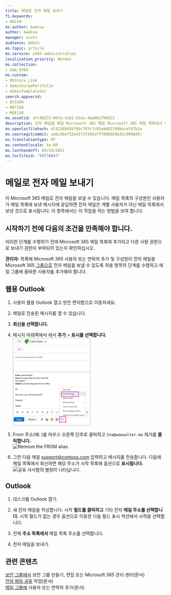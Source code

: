 ```yaml
---
title: 메일로 전자 메일 보내기
f1.keywords:
- NOCSH
ms.author: kwekua
author: kwekua
manager: scotv
audience: Admin
ms.topic: article
ms.service: o365-administration
localization_priority: Normal
ms.collection:
- Adm_O365
ms.custom:
- MSStore_Link
- AdminSurgePortfolio
- AdminTemplateSet
search.appverid:
- BCS160
- MET150
- MOE150
ms.assetid: a7c98273-067e-4162-b3a1-4ba081796012
description: 전자 메일을 메일 Microsoft 365 메일 Microsoft 365 메일 목록에서 보낸 것으로 표시될 때 해당 메시지에 응답할 수 있도록 합니다.
ms.openlocfilehash: 4f41368d5b769c783c7c05aa662199bbcafd7b1e
ms.sourcegitcommit: aebcdbef52e42f37492a7f780b8b9b2bc0998d5c
ms.translationtype: MT
ms.contentlocale: ko-KR
ms.lasthandoff: 09/24/2021
ms.locfileid: "59776047"
---
```

# <a name="send-email-as-a-distribution-list"></a>메일로 전자 메일 보내기

이 Microsoft 365 메일로 전자 메일을 보낼 수 있습니다. 메일 목록의 구성원인 사용자가 메일 목록에 보낸 메시지에 응답하면 전자 메일은 개별 사용자가 아닌 메일 목록에서 보낸 것으로 표시됩니다. 이 항목에서는 이 작업을 하는 방법을 보여 합니다.
  
## <a name="before-you-begin"></a>시작하기 전에 다음의 조건을 만족해야 합니다.

이러한 단계를 수행하기 전에 Microsoft 365 메일 목록에 추가되고 다른 사람 권한으로 보내기 권한이 부여되어 있는지 확인하십시오.
  
 **관리자:** 목록에 Microsoft 365 사용자 또는 연락처 추가 [](../email/add-user-or-contact-to-distribution-list.md) 및 구성원이 전자 메일을 Microsoft 365 [그룹으로](../../solutions/allow-members-to-send-as-or-send-on-behalf-of-group.md#allow-members-to-send-email-as-a-group) 전자 메일을 보낼 수 있도록 허용 항목의 단계를 수행하고 메일 그룹에 올바른 사용자를 추가해야 합니다.
  
## <a name="outlook-on-the-web"></a>웹용 Outlook

1. 사용자 웹용 Outlook 열고 받은 편지함으로 이동하세요. 
    
2. 메일로 전송된 메시지를 열 수 있습니다. 
    
3. **회신을 선택합니다.** 
    
4. 메시지 아래쪽에서 에서 **추가** \> **표시를 선택합니다.**<br/> ![추가를 선택하고 시작 화면 표시를 선택합니다.](../../media/534f13b7-9f15-48ea-8835-ea2ed1863ece.png)
  
5. From 주소(예: )를 마우스 오른쪽 단추로 클릭하고 `Ina@weewalter.me` 제거를 **클릭합니다.**<br/> ![Remove the FROM alias.](../../media/9b8d8e8f-dc46-499c-89bd-0a480603bf1f.png)
  
6. 그런 다음 메일 support@contoso.com 입력하고 메시지를 전송합니다. 다음에 메일 목록에서 회신하면 해당 주소가 시작 목록에 옵션으로 **표시됩니다.**<br/>![공유 사서함의 별칭이 나타납니다.](../../media/f7632a9a-9cab-446c-9e37-23ef50c5b975.png)

## <a name="outlook"></a>Outlook

1. 데스크톱 Outlook 열기.

2. 새 전자 메일을 작성합니다. 시작 **필드를 클릭하고** 기타 전자 **메일 주소를 선택합니다.** 시작 필드가 없는 경우 옵션으로  이동한  다음 필드 표시 섹션에서 시작을 선택합니다.

3. 전체 **주소 목록에서** 메일 목록 주소를 선택합니다.

4. 전자 메일을 보내기.

## <a name="related-content"></a>관련 콘텐츠

[보안 그룹에서](../email/create-edit-or-delete-a-security-group.md) 보안 그룹 만들기, 편집 또는 Microsoft 365 관리 센터(문서)\
[전자 메일 공동](../email/email-collaboration.md) 작업(문서)\
[메일 그룹에](../email/add-user-or-contact-to-distribution-list.md) 사용자 또는 연락처 추가(문서)